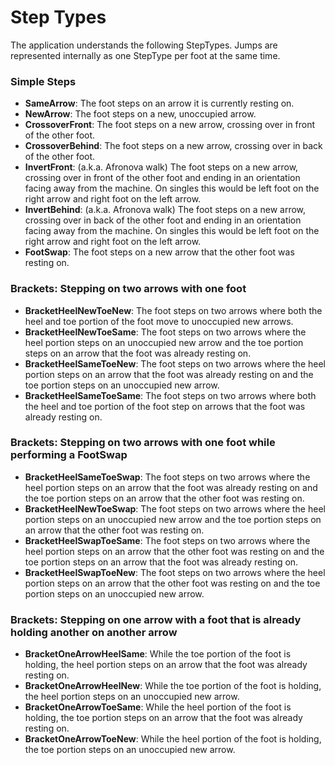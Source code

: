 # Step Types
The application understands the following StepTypes. Jumps are represented internally as one StepType per foot at the same time.

### Simple Steps
- **SameArrow**: The foot steps on an arrow it is currently resting on.
- **NewArrow**: The foot steps on a new, unoccupied arrow.
- **CrossoverFront**: The foot steps on a new arrow, crossing over in front of the other foot.
- **CrossoverBehind**: The foot steps on a new arrow, crossing over in back of the other foot.
- **InvertFront**: (a.k.a. Afronova walk) The foot steps on a new arrow, crossing over in front of the other foot and ending in an orientation facing away from the machine. On singles this would be left foot on the right arrow and right foot on the left arrow.
- **InvertBehind**: (a.k.a. Afronova walk) The foot steps on a new arrow, crossing over in back of the other foot and ending in an orientation facing away from the machine. On singles this would be left foot on the right arrow and right foot on the left arrow.
- **FootSwap**: The foot steps on a new arrow that the other foot was resting on.

### Brackets: Stepping on two arrows with one foot
- **BracketHeelNewToeNew**: The foot steps on two arrows where both the heel and toe portion of the foot move to unoccupied new arrows.
- **BracketHeelNewToeSame**: The foot steps on two arrows where the heel portion steps on an unoccupied new arrow and the toe portion steps on an arrow that the foot was already resting on.
- **BracketHeelSameToeNew**: The foot steps on two arrows where the heel portion steps on an arrow that the foot was already resting on and the toe portion steps on an unoccupied new arrow.
- **BracketHeelSameToeSame**: The foot steps on two arrows where both the heel and toe portion of the foot step on arrows that the foot was already resting on.

### Brackets: Stepping on two arrows with one foot while performing a FootSwap
- **BracketHeelSameToeSwap**: The foot steps on two arrows where the heel portion steps on an arrow that the foot was already resting on and the toe portion steps on an arrow that the other foot was resting on.
- **BracketHeelNewToeSwap**: The foot steps on two arrows where the heel portion steps on an unoccupied new arrow and the toe portion steps on an arrow that the other foot was resting on.
- **BracketHeelSwapToeSame**: The foot steps on two arrows where the heel portion steps on an arrow that the other foot was resting on and the toe portion steps on an arrow that the foot was already resting on.
- **BracketHeelSwapToeNew**: The foot steps on two arrows where the heel portion steps on an arrow that the other foot was resting on and the toe portion steps on an unoccupied new arrow.

### Brackets: Stepping on one arrow with a foot that is already holding another on another arrow
- **BracketOneArrowHeelSame**: While the toe portion of the foot is holding, the heel portion steps on an arrow that the foot was already resting on.
- **BracketOneArrowHeelNew**: While the toe portion of the foot is holding, the heel portion steps on an unoccupied new arrow.
- **BracketOneArrowToeSame**: While the heel portion of the foot is holding, the toe portion steps on an arrow that the foot was already resting on.
- **BracketOneArrowToeNew**: While the heel portion of the foot is holding, the toe portion steps on an unoccupied new arrow.